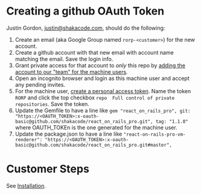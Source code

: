 # Creating a github OAuth Token

Justin Gordon, justin@shakacode.com, should do the following:

1. Create an email (aka Google Group named `rorp-<customer>`) for the new account.
2. Create a github account with that new email with account name matching the email. Save the login info.
3. Grant private access for that account to *only* this repo by [adding the account to our "team" for the machine users](https://github.com/orgs/shakacode/teams/react-on-rails-pro-machine-users/members).
4. Open an incognito browser and login as this machine user and accept any pending invites.
5. For the machine user, [create a personal access token](https://github.com/settings/tokens/new). Name the token `RORP` and click the top checkbox `repo  Full control of private repositories`. Save the token.
6. Update the Gemfile to have a line like `gem "react_on_rails_pro", git: "https://<OAUTH_TOKEN>:x-oauth-basic@github.com/shakacode/react_on_rails_pro.git", tag: "1.1.0"` where OAUTH_TOKEn is the one generated for the machine user.
7. Update the package.json to have a line like `"react-on-rails-pro-vm-renderer": "https://<OAUTH_TOKEN>:x-oauth-basic@github.com/shakacode/react_on_rails_pro.git#master",`

# Customer Steps
See [Installation](../installation.md).
